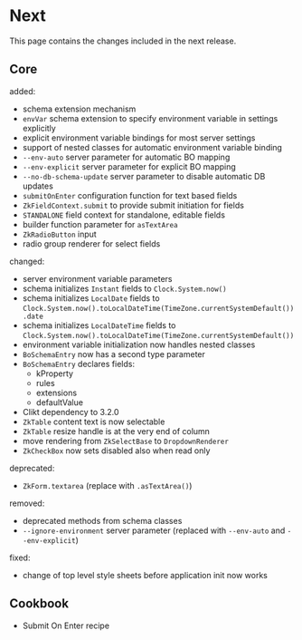 # Next

This page contains the changes included in the next release.

## Core

added:

- schema extension mechanism
- `envVar` schema extension to specify environment variable in settings explicitly
- explicit environment variable bindings for most server settings
- support of nested classes for automatic environment variable binding
- `--env-auto` server parameter for automatic BO mapping
- `--env-explicit` server parameter for explicit BO mapping
- `--no-db-schema-update` server parameter to disable automatic DB updates
- `submitOnEnter` configuration function for text based fields
- `ZkFieldContext.submit` to provide submit initiation for fields
- `STANDALONE` field context for standalone, editable fields
- builder function parameter for `asTextArea`
- `ZkRadioButton` input
- radio group renderer for select fields

changed:

- server environment variable parameters
- schema initializes `Instant` fields to `Clock.System.now()`
- schema initializes `LocalDate` fields to `Clock.System.now().toLocalDateTime(TimeZone.currentSystemDefault()).date`
- schema initializes `LocalDateTime` fields to `Clock.System.now().toLocalDateTime(TimeZone.currentSystemDefault())`
- environment variable initialization now handles nested classes
- `BoSchemaEntry` now has a second type parameter
- `BoSchemaEntry` declares fields:
    - kProperty
    - rules
    - extensions
    - defaultValue
- Clikt dependency to 3.2.0
- `ZkTable` content text is now selectable
- `ZkTable` resize handle is at the very end of column
- move rendering from `ZkSelectBase` to `DropdownRenderer`
- `ZkCheckBox` now sets disabled also when read only

deprecated:

- `ZkForm.textarea` (replace with `.asTextArea()`)

removed:

- deprecated methods from schema classes
- `--ignore-environment` server parameter (replaced with `--env-auto` and `--env-explicit`)

fixed:

- change of top level style sheets before application init now works

## Cookbook

- Submit On Enter recipe